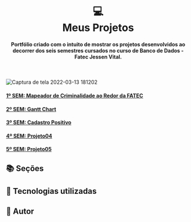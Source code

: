 <h1 align="center">
  💻<br>Meus Projetos
</h1>

<h4 align="center">
  Portfólio criado com o intuito de mostrar os projetos desenvolvidos ao decorrer dos seis semestres cursados no curso de Banco de Dados - Fatec Jessen Vital.
</h4>

<br></br>
![Captura de tela 2022-03-13 181202](https://user-images.githubusercontent.com/61089745/158079455-49007764-0985-44d9-8403-c691dbaf4f34.png)


<h4 align="left"><a href="https://github.com/caroolps/Portfolio01">1º SEM: Mapeador de Criminalidade ao Redor da FATEC</a></h4>
<h4 align="left"><a href="https://github.com/caroolps/Portfolio02">2º SEM: Gantt Chart</a></h4>
<h4 align="left"><a href="https://github.com/caroolps/Portfolio03">3º SEM: Cadastro Positivo</a></h4>
<h4 align="left"><a href="https://github.com/caroolps/Portfolio04">4º SEM: Projeto04</a></h4>
<h4 align="left"><a href="https://github.com/caroolps/Portfolio05">5º SEM: Projeto05</a></h4>



## 📚 Seções

## 💼 Tecnologias utilizadas

## 🦄 Autor<br>
